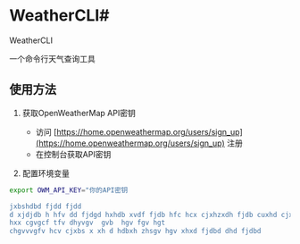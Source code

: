 # WeatherCLI# 
WeatherCLI

一个命令行天气查询工具

## 使用方法

1. 获取OpenWeatherMap API密钥
   - 访问 [https://home.openweathermap.org/users/sign_up](https://home.openweathermap.org/users/sign_up) 注册
   - 在控制台获取API密钥

2. 配置环境变量
```bash
export OWM_API_KEY="你的API密钥

jxbshdbd fjdd fjdd 
d xjdjdb h hfv dd fjdgd hxhdb xvdf fjdb hfc hcx cjxhzxdh fjdb cuxhd cjxbxhxhx xbxjxbx f.fjf sjbsdggjd r fjd fgjx s vgxnxjxh xjxhd ccf bdbdhvg uhhv h jg  gcdr hffvf gy hhf avffcfghgf vffcg ggb fgvgg hsdvvd vs ggvvf hgvvy vvgf f xhx djd dhdbs fhdhd xbbx xhx xdjd hdbbx ydbd hhd xjzbd xhz x 
hxx cgvgcf tfv dhyvgv  gvb  hgv fgv hgt
chgvvvgfv hcv cjxbs x xh d hdbxh zhsgv hgv xhxd fjdbd dhd fjdbd 